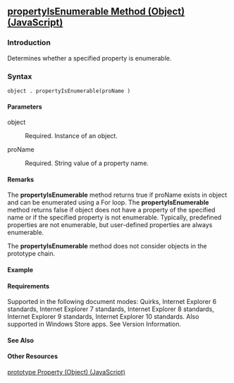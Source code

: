 ## [propertyIsEnumerable Method (Object) (JavaScript)](propertyIsEnumerable-Method__Object.html)

### Introduction 

 Determines whether a specified property is enumerable.

### Syntax 

```
object . propertyIsEnumerable(proName )
```

#### Parameters 

<div id="sectionSection0" class="section" name="collapseableSection" style="" expanded="true">
  <dl class="authored">
    <dt>
      <span class="parameter" sdata="paramReference" xmlns:util="util">object</span>
    </dt>
    <dd>
      <p xmlns:util="util">
        Required. Instance of an object.
      </p>
    </dd>
    <dt>
      <span class="parameter" sdata="paramReference" xmlns:util="util">proName</span>
    </dt>
    <dd>
      <p xmlns:util="util">
        Required. String value of a property name.
      </p>
    </dd>
  </dl>
</div>

#### Remarks 

<div id="languageReferenceRemarksSection" class="section" name="collapseableSection" style="">
  <p xmlns:util="util">
    The <b>propertyIsEnumerable</b> method returns <span sdata="langKeyword" value="true"><span class="keyword">true</span></span> if <span class="parameter" sdata="paramReference">proName</span>
    exists in <span class="parameter" sdata="paramReference">object</span> and can be enumerated using a <span sdata="langKeyword" value="For"><span class="keyword">For</span></span> loop. The
    <b>propertyIsEnumerable</b> method returns <span sdata="langKeyword" value="false"><span class="keyword">false</span></span> if <span class="parameter" sdata="paramReference">object</span> does
    not have a property of the specified name or if the specified property is not enumerable. Typically, predefined properties are not enumerable, but user-defined properties are always enumerable.
  </p>
  <p xmlns:util="util">
    The <b>propertyIsEnumerable</b> method does not consider objects in the prototype chain.
  </p>
</div>

#### Example 

#### Requirements 

<div id="requirementsTitleSection" class="section" name="collapseableSection" style="">
  <p xmlns:util="util"></p>
  <p>
    Supported in the following document modes: Quirks, Internet Explorer 6 standards, Internet Explorer 7 standards, Internet Explorer 8 standards, Internet Explorer 9 standards, Internet Explorer 10
    standards. Also supported in Windows Store apps. See Version Information.
  </p>
</div>

#### See Also 

<div id="seeAlsoSection" class="section" name="collapseableSection" style="">
  <h4 class="subHeading">
    Other Resources
  </h4>
  <div class="seeAlsoStyle">
    <span sdata="link" xmlns:util="util"><a href="9fc434a1-5995-4fcb-a4e8-00e7f615aaa2.htm">prototype Property (Object) (JavaScript)</a></span>
  </div>
</div>


